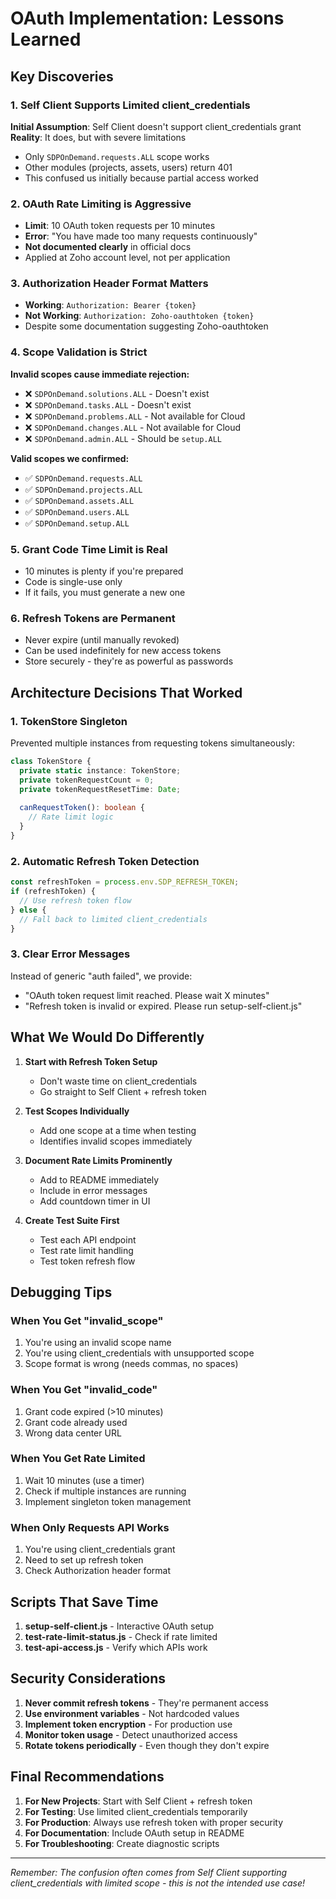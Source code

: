 # OAuth Implementation: Lessons Learned

## Key Discoveries

### 1. Self Client Supports Limited client_credentials
**Initial Assumption**: Self Client doesn't support client_credentials grant
**Reality**: It does, but with severe limitations
- Only `SDPOnDemand.requests.ALL` scope works
- Other modules (projects, assets, users) return 401
- This confused us initially because partial access worked

### 2. OAuth Rate Limiting is Aggressive
- **Limit**: 10 OAuth token requests per 10 minutes
- **Error**: "You have made too many requests continuously"
- **Not documented clearly** in official docs
- Applied at Zoho account level, not per application

### 3. Authorization Header Format Matters
- **Working**: `Authorization: Bearer {token}`
- **Not Working**: `Authorization: Zoho-oauthtoken {token}`
- Despite some documentation suggesting Zoho-oauthtoken

### 4. Scope Validation is Strict
**Invalid scopes cause immediate rejection:**
- ❌ `SDPOnDemand.solutions.ALL` - Doesn't exist
- ❌ `SDPOnDemand.tasks.ALL` - Doesn't exist  
- ❌ `SDPOnDemand.problems.ALL` - Not available for Cloud
- ❌ `SDPOnDemand.changes.ALL` - Not available for Cloud
- ❌ `SDPOnDemand.admin.ALL` - Should be `setup.ALL`

**Valid scopes we confirmed:**
- ✅ `SDPOnDemand.requests.ALL`
- ✅ `SDPOnDemand.projects.ALL`
- ✅ `SDPOnDemand.assets.ALL`
- ✅ `SDPOnDemand.users.ALL`
- ✅ `SDPOnDemand.setup.ALL`

### 5. Grant Code Time Limit is Real
- 10 minutes is plenty if you're prepared
- Code is single-use only
- If it fails, you must generate a new one

### 6. Refresh Tokens are Permanent
- Never expire (until manually revoked)
- Can be used indefinitely for new access tokens
- Store securely - they're as powerful as passwords

## Architecture Decisions That Worked

### 1. TokenStore Singleton
Prevented multiple instances from requesting tokens simultaneously:
```typescript
class TokenStore {
  private static instance: TokenStore;
  private tokenRequestCount = 0;
  private tokenRequestResetTime: Date;
  
  canRequestToken(): boolean {
    // Rate limit logic
  }
}
```

### 2. Automatic Refresh Token Detection
```typescript
const refreshToken = process.env.SDP_REFRESH_TOKEN;
if (refreshToken) {
  // Use refresh token flow
} else {
  // Fall back to limited client_credentials
}
```

### 3. Clear Error Messages
Instead of generic "auth failed", we provide:
- "OAuth token request limit reached. Please wait X minutes"
- "Refresh token is invalid or expired. Please run setup-self-client.js"

## What We Would Do Differently

1. **Start with Refresh Token Setup**
   - Don't waste time on client_credentials
   - Go straight to Self Client + refresh token

2. **Test Scopes Individually**
   - Add one scope at a time when testing
   - Identifies invalid scopes immediately

3. **Document Rate Limits Prominently**
   - Add to README immediately
   - Include in error messages
   - Add countdown timer in UI

4. **Create Test Suite First**
   - Test each API endpoint
   - Test rate limit handling
   - Test token refresh flow

## Debugging Tips

### When You Get "invalid_scope"
1. You're using an invalid scope name
2. You're using client_credentials with unsupported scope
3. Scope format is wrong (needs commas, no spaces)

### When You Get "invalid_code"
1. Grant code expired (>10 minutes)
2. Grant code already used
3. Wrong data center URL

### When You Get Rate Limited
1. Wait 10 minutes (use a timer)
2. Check if multiple instances are running
3. Implement singleton token management

### When Only Requests API Works
1. You're using client_credentials grant
2. Need to set up refresh token
3. Check Authorization header format

## Scripts That Save Time

1. **setup-self-client.js** - Interactive OAuth setup
2. **test-rate-limit-status.js** - Check if rate limited
3. **test-api-access.js** - Verify which APIs work

## Security Considerations

1. **Never commit refresh tokens** - They're permanent access
2. **Use environment variables** - Not hardcoded values
3. **Implement token encryption** - For production use
4. **Monitor token usage** - Detect unauthorized access
5. **Rotate tokens periodically** - Even though they don't expire

## Final Recommendations

1. **For New Projects**: Start with Self Client + refresh token
2. **For Testing**: Use limited client_credentials temporarily
3. **For Production**: Always use refresh token with proper security
4. **For Documentation**: Include OAuth setup in README
5. **For Troubleshooting**: Create diagnostic scripts

---

*Remember: The confusion often comes from Self Client supporting client_credentials with limited scope - this is not the intended use case!*